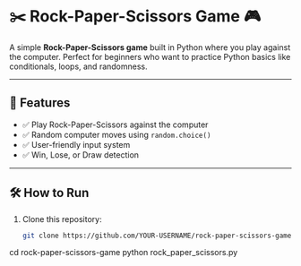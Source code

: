 # ✂️ Rock-Paper-Scissors Game 🎮

A simple **Rock-Paper-Scissors game** built in Python where you play against the computer. Perfect for beginners who want to practice Python basics like conditionals, loops, and randomness.

---

## 🚀 Features
- ✅ Play Rock-Paper-Scissors against the computer
- ✅ Random computer moves using `random.choice()`
- ✅ User-friendly input system
- ✅ Win, Lose, or Draw detection

---

## 🛠 How to Run
1. Clone this repository:
   ```bash
   git clone https://github.com/YOUR-USERNAME/rock-paper-scissors-game.git
cd rock-paper-scissors-game
python rock_paper_scissors.py
